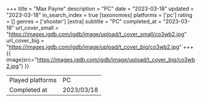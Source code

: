 +++
title = "Max Payne"
description = "PC"
date = "2023-03-18"
updated = "2023-03-18"
in_search_index = true
[taxonomies]
platforms = ['pc']
rating = []
genres = ['shooter']
[extra]
subtitle = "PC"
completed_at = "2023-03-18"
url_cover_small = "https://images.igdb.com/igdb/image/upload/t_cover_small/co3wb2.jpg"
url_cover_big = "https://images.igdb.com/igdb/image/upload/t_cover_big/co3wb2.jpg"
+++
{{ image(src="https://images.igdb.com/igdb/image/upload/t_cover_big/co3wb2.jpg") }}

|              |            |
| ------------ | ---------- |
| Played platforms    | PC |
| Completed at | 2023/03/18 |

